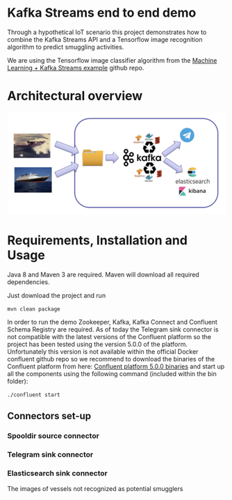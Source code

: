 # Kafka Streams end to end demo

Through a hypothetical IoT scenario this project demonstrates how to combine the Kafka Streams API and a Tensorflow image recognition algorithm to predict smuggling activities.

We are using the Tensorflow image classifier algorithm from the [Machine Learning + Kafka Streams example](https://github.com/kaiwaehner/kafka-streams-machine-learning-examples) github repo.

# Architectural overview

![Architecture](docs/architecture-2.png)

# Requirements, Installation and Usage

Java 8 and Maven 3 are required. Maven will download all required dependencies.

Just download the project and run

```
mvn clean package
```

In order to run the demo Zookeeper, Kafka, Kafka Connect and Confluent Schema Registry are required. As of today the Telegram sink connector is not
compatible with the latest versions of the Confluent platform so the project has been tested using the version 5.0.0 of the platform. Unfortunately this version
is not available within the official Docker confluent github repo so we recommend to download the binaries of the Confluent platform from here: [Confluent platform 5.0.0 binaries](https://packages.confluent.io/archive/5.0/confluent-5.0.0-2.11.tar.gz) and start up all the components
using the following command (included within the bin folder):

```
./confluent start
```
 

## Connectors set-up

### Spooldir source connector

### Telegram sink connector

### Elasticsearch sink connector

The images of vessels not recognized as potential smugglers